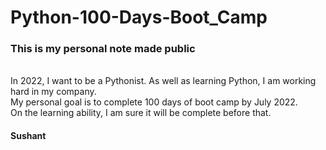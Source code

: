 # Python-100-Days-Boot_Camp

### This is my personal note made public ###

<br /> In 2022, I want to be a Pythonist. As well as learning Python, I am working hard in my company.
<br /> My personal goal is to complete 100 days of boot camp by July 2022.
<br /> On the learning ability, I am sure it will be complete before that.

#### Sushant
